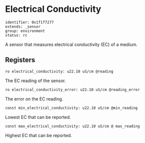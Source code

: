 # Electrical Conductivity

    identifier: 0x1f1f7277
    extends: _sensor
    group: environment
    status: rc

A sensor that measures electrical conductivity (EC) of a medium.

## Registers

    ro electrical_conductivity: u22.10 uS/cm @reading

The EC reading of the sensor.

    ro electrical_conductivity_error: u22.10 uS/cm @reading_error

The error on the EC reading.

    const min_electrical_conductivity: u22.10 uS/cm @min_reading
    
Lowest EC that can be reported.

    const max_electrical_conductivity: u22.10 uS/cm @ max_reading

Highest EC that can be reported.
